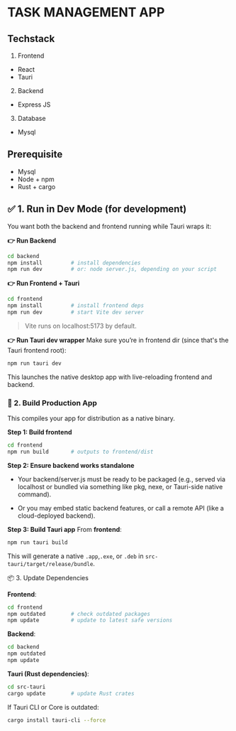 # TASK MANAGEMENT APP

## Techstack

1. Frontend
- React
- Tauri

2. Backend
- Express JS

3. Database
- Mysql

## Prerequisite
- Mysql
- Node + npm
- Rust + cargo

## ✅ 1. Run in Dev Mode (for development)
You want both the backend and frontend running while Tauri wraps it:

**👉 Run Backend**

```bash
cd backend
npm install         # install dependencies
npm run dev         # or: node server.js, depending on your script
```

**👉 Run Frontend + Tauri**
```bash
cd frontend
npm install         # install frontend deps
npm run dev         # start Vite dev server
```
> Vite runs on localhost:5173 by default.

**👉 Run Tauri dev wrapper**
Make sure you’re in frontend dir (since that's the Tauri frontend root):

```bash
npm run tauri dev
```

This launches the native desktop app with live-reloading frontend and backend.

### 🧱 2. Build Production App
This compiles your app for distribution as a native binary.

**Step 1: Build frontend**

```bash
cd frontend
npm run build       # outputs to frontend/dist
```

**Step 2: Ensure backend works standalone**

- Your backend/server.js must be ready to be packaged (e.g., served via localhost or bundled via something like pkg, nexe, or Tauri-side native command).

- Or you may embed static backend features, or call a remote API (like a cloud-deployed backend).

**Step 3: Build Tauri app**
From **frontend**:

```bash
npm run tauri build
```

This will generate a native ``.app``,``.exe``, or ``.deb`` in ``src-tauri/target/release/bundle``.

📦 3. Update Dependencies

**Frontend**:

```bash
cd frontend
npm outdated        # check outdated packages
npm update          # update to latest safe versions
```

**Backend**:

```bash
cd backend
npm outdated
npm update
```

**Tauri (Rust dependencies)**:

```bash
cd src-tauri
cargo update        # update Rust crates
```

If Tauri CLI or Core is outdated:

```bash
cargo install tauri-cli --force
```